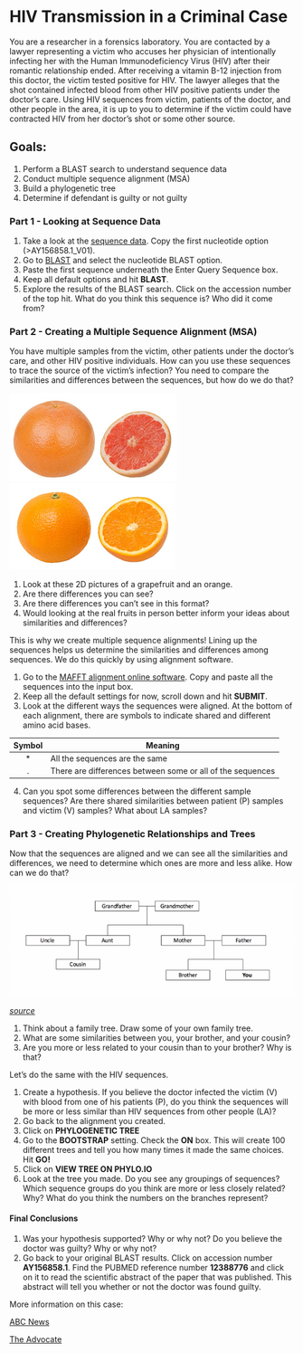 # HIV Transmission in a Criminal Case

You are a researcher in a forensics laboratory. You are contacted by a lawyer representing a victim who accuses her physician of intentionally infecting her with the Human Immunodeficiency Virus (HIV) after their romantic relationship ended. After receiving a vitamin B-12 injection from this doctor, the victim tested positive for HIV. The lawyer alleges that the shot contained infected blood from other HIV positive patients under the doctor’s care. Using HIV sequences from victim, patients of the doctor, and other people in the area, it is up to you to determine if the victim could have contracted HIV from her doctor’s shot or some other source.
## Goals:
1.	Perform a BLAST search to understand sequence data
2.	Conduct multiple sequence alignment (MSA)
3.	Build a phylogenetic tree
4.	Determine if defendant is guilty or not guilty 
### Part 1 - Looking at Sequence Data
1.	Take a look at the [sequence data](https://github.com/hdehart/HIV_Workshop/blob/master/HIV_subset.fas). Copy the first nucleotide option (>AY156858.1_V01). 
2.	Go to [BLAST](https://blast.ncbi.nlm.nih.gov/Blast.cgi) and select the nucleotide BLAST option.
3.	Paste the first sequence underneath the Enter Query Sequence box.
4.	Keep all default options and hit **BLAST**.
5.	Explore the results of the BLAST search. Click on the accession number of the top hit. What do you think this sequence is? Who did it come from? 

### Part 2 - Creating a Multiple Sequence Alignment (MSA)
You have multiple samples from the victim, other patients under the doctor’s care, and other HIV positive individuals. How can you use these sequences to trace the source of the victim’s infection? You need to compare the similarities and differences between the sequences, but how do we do that? 


![alt text](https://github.com/hdehart/HIV_Workshop/blob/master/grapefruit.png) ![alt text](https://github.com/hdehart/HIV_Workshop/blob/master/orange.png)

1.	Look at these 2D pictures of a grapefruit and an orange. 
2.	Are there differences you can see? 
3.	Are there differences you can’t see in this format? 
4.	Would looking at the real fruits in person better inform your ideas about similarities and differences?

This is why we create multiple sequence alignments! Lining up the sequences helps us determine the similarities and differences among sequences. We do this quickly by using alignment software.

1.	Go to the [MAFFT alignment online software](https://mafft.cbrc.jp/alignment/server/). Copy and paste all the sequences into the input box.
2.	Keep all the default settings for now, scroll down and hit **SUBMIT**.
3.	Look at the different ways the sequences were aligned. At the bottom of each alignment, there are symbols to indicate shared and different amino acid bases.

|Symbol|Meaning|
:-------:|-------|
|\* | All the sequences are the same
|\. | There are differences between some or all of the sequences

4.	Can you spot some differences between the different sample sequences? Are there shared similarities between patient (P) samples and victim (V) samples? What about LA samples?

### Part 3 - Creating Phylogenetic Relationships and Trees

Now that the sequences are aligned and we can see all the similarities and differences, we need to determine which ones are more and less alike. How can we do that?

![alt text](https://github.com/hdehart/HIV_Workshop/blob/master/fam_tree.png)

*[source](https://www.ebi.ac.uk/training/online/course/introduction-phylogenetics/what-phylogeny/example-family-tree)*

1.	Think about a family tree. Draw some of your own family tree.
2.	What are some similarities between you, your brother, and your cousin? 
3.	Are you more or less related to your cousin than to your brother? Why is that?

Let’s do the same with the HIV sequences. 

1.	Create a hypothesis. If you believe the doctor infected the victim (V) with blood from one of his patients (P), do you think the sequences will be more or less similar than HIV sequences from other people (LA)?
2.	Go back to the alignment you created. 
3.	Click on **PHYLOGENETIC TREE**
4.	Go to the **BOOTSTRAP** setting. Check the **ON** box. This will create 100 different trees and tell you how many times it made the same choices. Hit **GO!**
5.	Click on **VIEW TREE ON PHYLO.IO**
6.	Look at the tree you made. Do you see any groupings of sequences? Which sequence groups do you think are more or less closely related? Why? What do you think the numbers on the branches represent?

#### Final Conclusions

1.	Was your hypothesis supported? Why or why not? Do you believe the doctor was guilty? Why or why not?
2.	Go back to your original BLAST results. Click on accession number **AY156858.1**. Find the PUBMED reference number **12388776** and click on it to read the scientific abstract of the paper that was published. This abstract will tell you whether or not the doctor was found guilty.

More information on this case:

[ABC News](https://abcnews.go.com/Technology/story?id=97856&page=1)

[The Advocate](https://www.theadvocate.com/acadiana/news/article_4f2c8962-fd3c-5fa7-87cf-048188f626e3.html)
